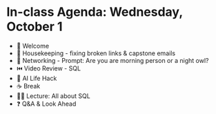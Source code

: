 # In-class Agenda: Wednesday, October 1

- 👋 Welcome
- 🧹 Housekeeping - fixing broken links & capstone emails 
- 👯 Networking - Prompt: Are you are morning person or a night owl? 
- ⏮️ Video Review - SQL
- 🤖 AI Life Hack
- ☕ Break 
- 🧑‍🏫 Lecture: All about SQL 
- ❓ Q&A & Look Ahead 

